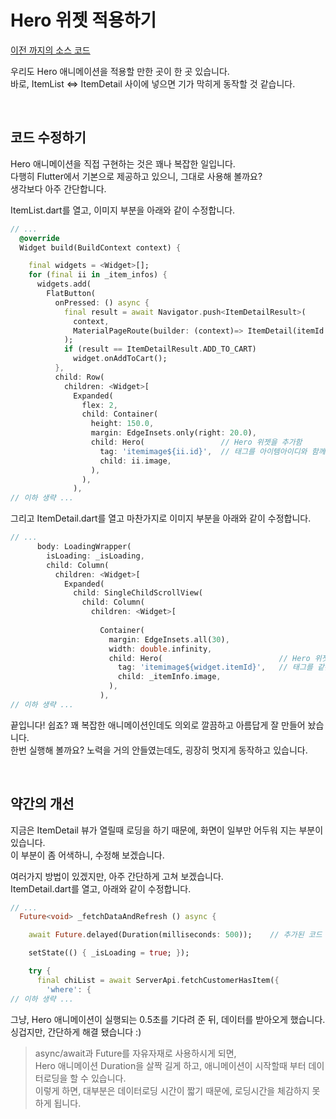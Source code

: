 # Hero 위젯 적용하기
[이전 까지의 소스 코드](sources/loading-animation-lib.zip)  

우리도 Hero 애니메이션을 적용할 만한 곳이 한 곳 있습니다.  
바로, ItemList <=> ItemDetail 사이에 넣으면 기가 막히게 동작할 것 같습니다.  

&nbsp;  
## 코드 수정하기
Hero 애니메이션을 직접 구현하는 것은 꽤나 복잡한 일입니다.  
다행히 Flutter에서 기본으로 제공하고 있으니, 그대로 사용해 볼까요?  
생각보다 아주 간단합니다.  

ItemList.dart를 열고, 이미지 부분을 아래와 같이 수정합니다.   
``` dart
// ...
  @override
  Widget build(BuildContext context) {

    final widgets = <Widget>[];
    for (final ii in _item_infos) {
      widgets.add(
        FlatButton(
          onPressed: () async {
            final result = await Navigator.push<ItemDetailResult>(
              context,
              MaterialPageRoute(builder: (context)=> ItemDetail(itemId: ii.id)),
            );
            if (result == ItemDetailResult.ADD_TO_CART)
              widget.onAddToCart();
          },
          child: Row(
            children: <Widget>[
              Expanded(
                flex: 2,
                child: Container(
                  height: 150.0,
                  margin: EdgeInsets.only(right: 20.0),
                  child: Hero(                 // Hero 위젯을 추가함
                    tag: 'itemimage${ii.id}',  // 태그를 아이템아이디와 함께 달아놓음
                    child: ii.image,
                  ),
                ),
              ),
// 이하 생략 ...
```

그리고 ItemDetail.dart를 열고 마찬가지로 이미지 부분을 아래와 같이 수정합니다.  
``` dart
// ...
      body: LoadingWrapper(
        isLoading: _isLoading,
        child: Column(
          children: <Widget>[
            Expanded(
              child: SingleChildScrollView(
                child: Column(
                  children: <Widget>[
                    
                    Container(
                      margin: EdgeInsets.all(30),
                      width: double.infinity,
                      child: Hero(                          // Hero 위젯 추가
                        tag: 'itemimage${widget.itemId}',   // 태그를 같은 방식으로 달아놓음
                        child: _itemInfo.image,
                      ),
                    ),
// 이하 생략 ...
```

끝입니다! 쉽죠? 꽤 복잡한 애니메이션인데도 의외로 깔끔하고 아름답게 잘 만들어 놨습니다.  
한번 실행해 볼까요? 노력을 거의 안들였는데도, 굉장히 멋지게 동작하고 있습니다.  

&nbsp;  
## 약간의 개선
지금은 ItemDetail 뷰가 열릴때 로딩을 하기 때문에, 화면이 일부만 어두워 지는 부분이 있습니다.  
이 부분이 좀 어색하니, 수정해 보겠습니다.  

여러가지 방법이 있겠지만, 아주 간단하게 고쳐 보겠습니다.  
ItemDetail.dart를 열고, 아래와 같이 수정합니다.  
``` dart
// ...
  Future<void> _fetchDataAndRefresh () async {

    await Future.delayed(Duration(milliseconds: 500));    // 추가된 코드

    setState(() { _isLoading = true; });

    try {
      final chiList = await ServerApi.fetchCustomerHasItem({
        'where': {
// 이하 생략 ...
```

그냥, Hero 애니메이션이 실행되는 0.5초를 기다려 준 뒤, 데이터를 받아오게 했습니다.  
싱겁지만, 간단하게 해결 됐습니다  :)  
> async/await과 Future를 자유자재로 사용하시게 되면,  
> Hero 애니메이션 Duration을 살짝 길게 하고, 애니메이션이 시작할때 부터 데이터로딩을 할 수 있습니다.  
> 이렇게 하면, 대부분은 데이터로딩 시간이 짧기 때문에, 로딩시간을 체감하지 못하게 됩니다.  